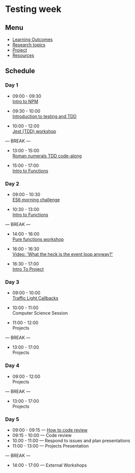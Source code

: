 # Testing week

## Menu

- [Learning Outcomes](./learning-outcomes.md)
- [Research topics](./research-afternoon.md)
- [Project](./project.md)
- [Resources](./resources.md)

## Schedule

### Day 1

- 09:00 - 09:30 <br>
  [Intro to NPM](https://github.com/GSG-G10/npm-introduction)

- 09:30 - 10:00 <br>
  [Introduction to testing and TDD](https://github.com/GSG-G10/testing-tdd-intro)

- 10:00 - 12:00 <br>
  [Jest (TDD) workshop](https://github.com/GSG-G10/fizzbuzz)

— BREAK —

- 13:00 - 15:00 <br>
  [Roman numerals TDD code-along](https://github.com/GSG-G10/Roman-Numerals)

- 15:00 - 17:00 <br>
  [Intro to Functions](./intro-to-functions-slides.md)

### Day 2

- 09:00 - 10:30 <br>
  [ES6 morning challenge](./es-6-morning-challenge.md)

- 10:30 - 13:00 <br>
  [Intro to Functions](./intro-to-functions-slides.md)

— BREAK —

- 14:00 - 16:00 <br>
  [Pure functions workshop](https://github.com/GSG-G10/pure-functions-easy-testing-ws)


- 16:00 - 16:30 <br>
  [Video: 'What the heck is the event loop anyway?'](https://www.youtube.com/watch?v=8aGhZQkoFbQ)

- 16:30 - 17:00 <br>
  [Intro To Project](https://github.com/GSG-G10/curriculum/blob/main/coursebook/week-2/project.md)

### Day 3

- 09:00 - 10:00 <br>
  [Traffic Light Callbacks](https://github.com/GSG-G10/morning-challenge-traffic-lights)

- 10:00 - 11:00 <br>
  Computer Science Session

- 11:00 - 12:00 <br>
  Projects

— BREAK —

- 13:00 - 17:00<br>
  Projects

### Day 4
  
- 09:00 - 12:00 <br>
  Projects

— BREAK —

- 13:00 - 17:00 <br>
  Projects

### Day 5

- 09:00 - 09:15 — [How to code review](https://github.com/GSG-G10/curriculum/blob/main/coursebook/week-1/codereviewintro.md)
- 09:15 - 10:00 — Code review
- 10.00 - 11:00 — Respond to issues and plan presentations
- 11:00 - 13:00 — Projects Presentation

— BREAK —

- 14:00 - 17:00 — External Workshops
